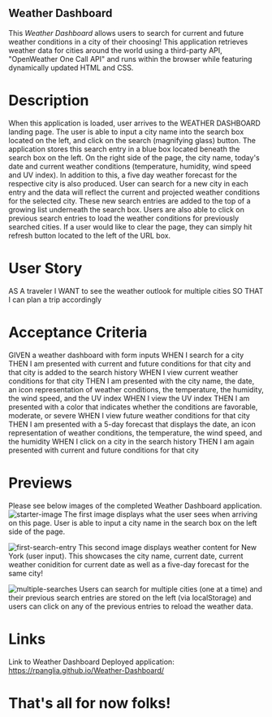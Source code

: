 ## Weather Dashboard

This *Weather Dashboard* allows users to search for current and future weather conditions in a city of their choosing! This application retrieves weather data for cities around the world using a third-party API, "OpenWeather One Call API" and runs within the browser while featuring dynamically updated HTML and CSS.  

# Description
When this application is loaded, user arrives to the WEATHER DASHBOARD landing page. The user is able to input a city name into the search box located on the left, and click on the search (magnifying glass) button. The application stores this search entry in a blue box located beneath the search box on the left. On the right side of the page, the city name, today's date and current weather conditions (temperature, humidity, wind speed and UV index). In addition to this, a five day weather forecast for the respective city is also produced. User can search for a new city in each entry and the data will reflect the current and projected weather conditions for the selected city. These new search entries are added to the top of a growing list underneath the search box. Users are also able to click on previous search entries to load the weather conditions for previously searched cities. If a user would like to clear the page, they can simply hit refresh button located to the left of the URL box.

# User Story
AS A traveler
I WANT to see the weather outlook for multiple cities
SO THAT I can plan a trip accordingly

# Acceptance Criteria
GIVEN a weather dashboard with form inputs
WHEN I search for a city
THEN I am presented with current and future conditions for that city and that city is added to the search history
WHEN I view current weather conditions for that city
THEN I am presented with the city name, the date, an icon representation of weather conditions, the temperature, the humidity, the wind speed, and the UV index
WHEN I view the UV index
THEN I am presented with a color that indicates whether the conditions are favorable, moderate, or severe
WHEN I view future weather conditions for that city
THEN I am presented with a 5-day forecast that displays the date, an icon representation of weather conditions, the temperature, the wind speed, and the humidity
WHEN I click on a city in the search history
THEN I am again presented with current and future conditions for that city

# Previews
Please see below images of the completed Weather Dashboard application. 
![starter-image](https://user-images.githubusercontent.com/88461011/138934058-ea9acb07-95f2-425c-9adf-1ffb55704528.jpg)
The first image displays what the user sees when arriving on this page. User is able to input a city name in the search box on the left side of the page.

![first-search-entry](https://user-images.githubusercontent.com/88461011/138934082-9ecc484a-f80b-4b81-9f9d-74eabdca419a.jpg)
This second image displays weather content for New York (user input). This showcases the city name, current date, current weather conidition for current date as well as a five-day forecast for the same city!

![multiple-searches](https://user-images.githubusercontent.com/88461011/138934090-babfb23d-c872-4e28-8035-70b4b6fb0118.jpg)
Users can search for multiple cities (one at a time) and their previous search entries are stored on the left (via localStorage) and users can click on any of the previous entries to reload the weather data.

# Links
Link to Weather Dashboard Deployed application: https://rpanglia.github.io/Weather-Dashboard/

# That's all for now folks!
